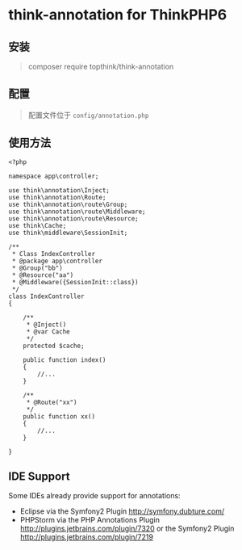 # think-annotation for ThinkPHP6

## 安装

> composer require topthink/think-annotation

## 配置

> 配置文件位于 `config/annotation.php`

## 使用方法

~~~
<?php

namespace app\controller;

use think\annotation\Inject;
use think\annotation\Route;
use think\annotation\route\Group;
use think\annotation\route\Middleware;
use think\annotation\route\Resource;
use think\Cache;
use think\middleware\SessionInit;

/**
 * Class IndexController
 * @package app\controller
 * @Group("bb")
 * @Resource("aa")
 * @Middleware({SessionInit::class})
 */
class IndexController
{

    /**
     * @Inject()
     * @var Cache
     */
    protected $cache;

    public function index()
    {
        //...
    }

    /**
     * @Route("xx")
     */
    public function xx()
    {
        //...
    }

}

~~~

IDE Support
-----------

Some IDEs already provide support for annotations:

- Eclipse via the Symfony2 Plugin <http://symfony.dubture.com/>
- PHPStorm via the PHP Annotations Plugin <http://plugins.jetbrains.com/plugin/7320> or the Symfony2 Plugin <http://plugins.jetbrains.com/plugin/7219>

